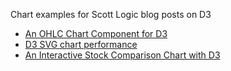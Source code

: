 Chart examples for Scott Logic blog posts on D3
* [An OHLC Chart Component for D3](http://www.scottlogic.com/blog/2014/08/19/an-ohlc-chart-component-for-d3.html)
* [D3 SVG chart performance](http://www.scottlogic.com/blog/2014/09/19/d3-svg-chart-performance.html)
* [An Interactive Stock Comparison Chart with D3 ](http://www.scottlogic.com/blog/2014/09/26/an-interactive-stock-comparison-chart-with-d3.html)
